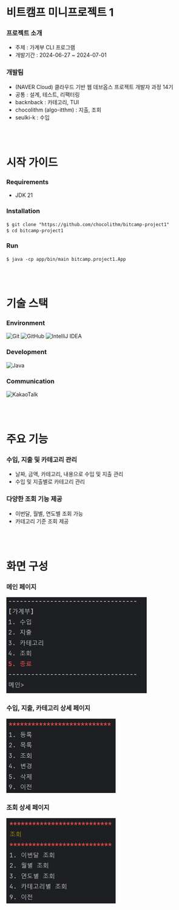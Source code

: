 # 비트캠프 미니프로젝트 1

### 프로젝트 소개
- 주제 : 가계부 CLI 프로그램
- 개발기간 : 2024-06-27 ~ 2024-07-01

### 개발팀
- (NAVER Cloud) 클라우드 기반 웹 데브옵스 프로젝트 개발자 과정 14기
- 공통 : 설계, 테스트, 리팩터링
- backnback : 카테고리, TUI
- chocolithm (algo-itthm) : 지출, 조회
- seulki-k : 수입

<!-- 
  프로젝트 로고, 배포 주소
https://velog.io/@luna7182/%EB%B0%B1%EC%97%94%EB%93%9C-%ED%94%84%EB%A1%9C%EC%A0%9D%ED%8A%B8-README-%EC%93%B0%EB%8A%94-%EB%B2%95
 -->


<br><br>
# 시작 가이드

### Requirements
- JDK 21

### Installation
```
$ git clone "https://github.com/chocolithm/bitcamp-project1"
$ cd bitcamp-project1
```

### Run
```
$ java -cp app/bin/main bitcamp.project1.App
```

<!-- Backend, Frontend -->



<br><br>
# 기술 스택
<!-- https://github.com/Ileriayo/markdown-badges?tab=readme-ov-file#badges -->

### Environment
![Git](https://img.shields.io/badge/git-%23F05033.svg?style=for-the-badge&logo=git&logoColor=white)
![GitHub](https://img.shields.io/badge/github-%23121011.svg?style=for-the-badge&logo=github&logoColor=white)
![IntelliJ IDEA](https://img.shields.io/badge/IntelliJIDEA-000000.svg?style=for-the-badge&logo=intellij-idea&logoColor=white)

### Development
![Java](https://img.shields.io/badge/java-%23ED8B00.svg?style=for-the-badge&logo=openjdk&logoColor=white)

### Communication
![KakaoTalk](https://img.shields.io/badge/kakaotalk-ffcd00.svg?style=for-the-badge&logo=kakaotalk&logoColor=000000)
<!-- 상황에 따라 config, test, deploy 등 추가 -->


<br><br>
# 주요 기능

### 수입, 지출 및 카테고리 관리
- 날짜, 금액, 카테고리, 내용으로 수입 및 지출 관리
- 수입 및 지출별로 카테고리 관리

### 다양한 조회 기능 제공
- 이번달, 월별, 연도별 조회 가능
- 카테고리 기준 조회 제공


<br><br>
# 화면 구성

### 메인 페이지
<img src="README_images/main.png">

### 수입, 지출, 카테고리 상세 페이지
<img src="README_images/IncomeExpenseCategory.png">

### 조회 상세 페이지
<img src="README_images/statistics.png">

<!-- 아키텍쳐 구조, 개발 일지, 회고 블로그 링크 -->